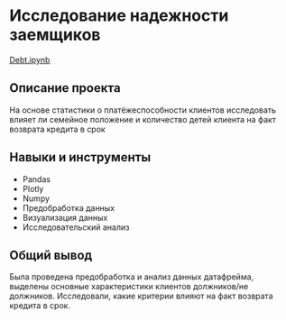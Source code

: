 # Исследование надежности заемщиков
[Debt.ipynb](https://github.com/Nattolina/Portfolio/blob/main/Исследование%20надёжности%20заёмщиков/Debt.ipynb)

## Описание проекта
На основе статистики о платёжеспособности клиентов исследовать влияет ли семейное положение и количество детей клиента на факт возврата кредита в срок

## Навыки и инструменты
- Pandas
- Plotly
- Numpy
- Предобработка данных
- Визуализация данных
- Исследовательский анализ

## Общий вывод
Была проведена предобработка и анализ данных датафрейма, выделены основные характеристики клиентов должников/не должников. Исследовали, какие критерии влияют на факт возврата кредита в срок.
